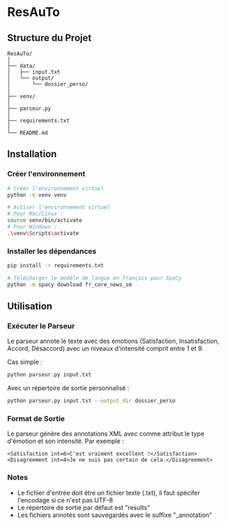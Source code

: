 # ResAuTo

## Structure du Projet

```
ResAuTo/
│
├── data/
│   ├── input.txt
│   └── output/
│       └── dossier_perso/
│
├── venv/
│
├── parseur.py
│
├── requirements.txt
│
└── README.md
```

## Installation

### Créer l'environnement

```bash
# Créer l'environnement virtuel
python -m venv venv

# Activer l'environnement virtuel
# Pour Mac/Linux :
source venv/bin/activate
# Pour Windows :
.\venv\Scripts\activate
```

### Installer les dépendances

```bash
pip install -r requirements.txt

# Télécharger le modèle de langue en français pour SpaCy
python -m spacy download fr_core_news_sm
```

## Utilisation

### Exécuter le Parseur

Le parseur annote le texte avec des émotions (Satisfaction, Insatisfaction, Accord, Désaccord) avec un niveaux d'intensité comprit entre 1 et 9.

Cas simple :
```bash
python parseur.py input.txt
```

Avec un répertoire de sortie personnalisé :
```bash
python parseur.py input.txt --output_dir dossier_perso
```

### Format de Sortie

Le parseur génère des annotations XML avec comme attribut le type d'émotion et son intensité. Par exemple :

```
<Satisfaction int=6>C'est vraiment excellent !</Satisfaction>
<Disagreement int=4>Je ne suis pas certain de cela.</Disagreement>
```

### Notes

- Le fichier d'entrée doit être un fichier texte (.txt), il faut spécifer l'encodage si ce n'est pas UTF-8
- Le répertoire de sortie par défaut est "results"
- Les fichiers annotés sont sauvegardés avec le suffixe "_annotation"
